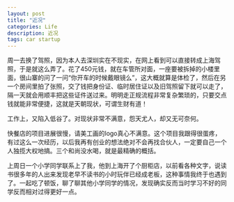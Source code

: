 ```yaml
---
layout: post
title: "近况"
categories: Life
description: 近况
tags: car startup
---
```

周一去换了驾照，因为本人去深圳实在不现实，在网上看到可以直接转成上海驾照，于是就这么弄了。花了450元钱，就在车管所对面，一座要被拆掉的小楼里面，很山寨的问了一问“你开车的时候戴眼镜么”，这大概就算是体检了，然后在另一个房间里拍了张照，交了钱把身份证、临时居住证以及旧驾照留下就可以走了，隔一天就会用顺丰把这些证件送过来。明明走正规流程非常复杂繁琐的，只要交点钱就能非常便捷，这就是天朝现状，可谓生财有道！

工作上，又陷入低谷了。对现状非常不满意，怨天尤人，却又无可奈何。

快餐店的项目进展很慢，请美工画的logo真心不满意。这个项目我跟得很蛋疼，有过这么一次经历，以后我再有创业的想法绝对不会再找合伙人，一定要自己一个人独揽大权地搞。三个和尚没水喝，就是最精确的概括。

上周日一个小学同学联系上了我，他到上海开了个厨柜店，以前看各种文字，说读书很多年的人出来发现老早不读书的小时玩伴已经成老板，这种事情我终于也遇到了。一起吃了顿饭，聊了聊其他小学同学的情况，发现确实反而当时学习不好的同学反而相对过得更好一点。

